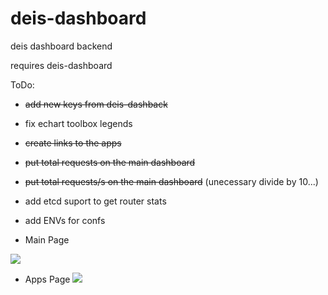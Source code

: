 # deis-dashboard
deis dashboard backend

requires deis-dashboard

ToDo:

 * ~~add new keys from deis-dashback~~
 * fix echart toolbox legends
 * ~~create links to the apps~~
 * ~~put total requests on the main dashboard~~
 * ~~put total requests/s on the main dashboard~~ (unecessary divide by 10...)
 * add etcd suport to get router stats
 * add ENVs for confs

* Main Page

![](https://github.com/lorieri/deis-dashboard/wiki/images/dashboard.png)

* Apps Page
![](https://github.com/lorieri/deis-dashboard/wiki/images/dashboardapp.png)

